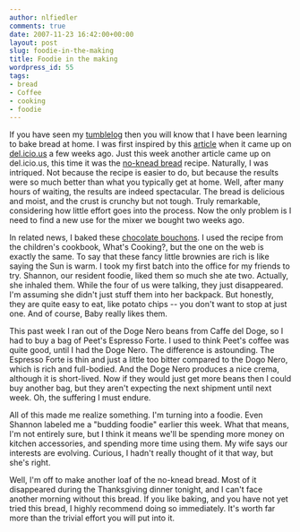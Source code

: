 ```yaml
---
author: nlfiedler
comments: true
date: 2007-11-23 16:42:00+00:00
layout: post
slug: foodie-in-the-making
title: Foodie in the making
wordpress_id: 55
tags:
- bread
- Coffee
- cooking
- foodie
---
```


If you have seen my [tumblelog](http://cafenate.tumblr.com/) then you will know that I have been learning to bake bread at home. I was first inspired by this [article](http://www.thesimpledollar.com/2007/11/04/homemade-bread-cheap-delicious-healthy-and-easier-than-you-think/) when it came up on [del.icio.us](http://del.icio.us/) a few weeks ago. Just this week another article came up on del.icio.us, this time it was the [no-knead bread](http://smittenkitchen.com/2006/11/one-for-the-sling-files) recipe. Naturally, I was intriqued. Not because the recipe is easier to do, but because the results were so much better than what you typically get at home. Well, after many hours of waiting, the results are indeed spectacular. The bread is delicious and moist, and the crust is crunchy but not tough. Truly remarkable, considering how little effort goes into the process. Now the only problem is I need to find a new use for the mixer we bought two weeks ago.  
  
In related news, I baked these [chocolate bouchons](http://wednesdaychef.typepad.com/the_wednesday_chef/2007/01/thomas_kellers_.html). I used the recipe from the children's cookbook, What's Cooking?, but the one on the web is exactly the same. To say that these fancy little brownies are rich is like saying the Sun is warm. I took my first batch into the office for my friends to try. Shannon, our resident foodie, liked them so much she ate two. Actually, she inhaled them. While the four of us were talking, they just disappeared. I'm assuming she didn't just stuff them into her backpack. But honestly, they are quite easy to eat, like potato chips -- you don't want to stop at just one. And of course, Baby really likes them.  
  
This past week I ran out of the Doge Nero beans from Caffe del Doge, so I had to buy a bag of Peet's Espresso Forte. I used to think Peet's coffee was quite good, until I had the Doge Nero. The difference is astounding. The Espresso Forte is thin and just a little too bitter compared to the Dogo Nero, which is rich and full-bodied. And the Doge Nero produces a nice crema, although it is short-lived. Now if they would just get more beans then I could buy another bag, but they aren't expecting the next shipment until next week. Oh, the suffering I must endure.  
  
All of this made me realize something. I'm turning into a foodie. Even Shannon labeled me a "budding foodie" earlier this week. What that means, I'm not entirely sure, but I think it means we'll be spending more money on kitchen accessories, and spending more time using them. My wife says our interests are evolving. Curious, I hadn't really thought of it that way, but she's right.  
  
Well, I'm off to make another loaf of the no-knead bread. Most of it disappeared during the Thanksgiving dinner tonight, and I can't face another morning without this bread. If you like baking, and you have not yet tried this bread, I highly recommend doing so immediately. It's worth far more than the trivial effort you will put into it.
